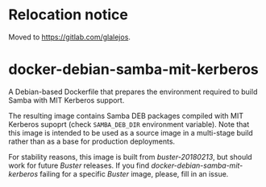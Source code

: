 # Relocation notice

Moved to https://gitlab.com/glalejos.

# docker-debian-samba-mit-kerberos
A Debian-based Dockerfile that prepares the environment required to build Samba with MIT Kerberos support.

The resulting image contains Samba DEB packages compiled with MIT Kerberos supoprt (check `SAMBA_DEB_DIR` environment variable). Note that this image is intended to be used as a source image in a multi-stage build rather than as a base for production deployments.

For stability reasons, this image is built from _buster-20180213_, but should work for future _Buster_ releases. If you find _docker-debian-samba-mit-kerberos_ failing for a specific _Buster_ image, please, fill in an issue.
